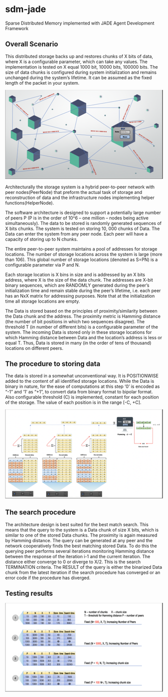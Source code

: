 # sdm-jade
Sparse Distributed Memory implemented with JADE Agent Development Framework

## Overall Scenario
This distributed storage backs up and restores chunks of X bits of data, where X is a configurable parameter, which can take any values. The implementation is tested on X equal 1000 bit, 10000 bits, 100000 bits. The size of data chunks is configured during system initialization and remains unchanged during the system’s lifetime. It can be assumed as the fixed length of the packet in your system.

![P2P scheme](architecture/peer-to-peer-scheme.png) 

Architecturally the storage system is a hybrid peer-to-peer network with peer nodes(PeerNode) that preform the actual task of storage and reconstruction of data and the infrastructure nodes implementing helper functions(HelperNode).

The software architecture is designed to support a potentially large number of peers P (P is in the order of 10^6 – one million – nodes being active simultaneously).
The data to be stored is randomly generated sequences of X bits chunks. The system is tested on storing 10, 000 chunks of Data. The Data can enter the system from any peer node. Each peer will have a capacity of storing up to N chunks.

The entire peer-to-peer system maintains a pool of addresses for storage locations. The number of storage locations across the system is large (more than 106). This global number of storage locations (denoted as S=PN) is a configurable parameter via P and N.

Each storage location is X bins in size and is addressed by an X bits address, where X is the size of the data chunk. The addresses are X-bit binary sequences, which are RANDOMLY generated during the peer’s initialization time and remain stable during the peer’s lifetime, i.e. each peer has an NxX matrix for addressing purposes. Note that at the initialization time all storage locations are empty.

The Data is stored based on the principles of proximity/similarity between the Data chunk and the address. The proximity metric is Hamming distance (the number of bit positions in which two sequences disagree). The threshold T (in number of different bits) is a configurable parameter of the system. The incoming Data is stored only in these storage locations for which Hamming distance between Data and the location’s address is less or equal T. Thus, Data is stored in many (in the order of tens of thousand) locations on different peers.

## The procedure to storing data
The data is stored in a somewhat unconventional way. It is POSITIONWISE added to the content of all identified storage locations. While the Data is binary in nature, for the ease of computations at this step ‘0’ is encoded as “-1” and ‘1’ as “+1”, to convert data from binary format to bipolar format. Also configurable threshold (C) is implemented, constant for each position of the storage. The value of each position is in the range [-C, +C].

![P2P scheme](architecture/storage-model.png)

## The search procedure
The architecture design is best suited for the best match search. This means that the query to the system is a Data chunk of size X bits, which is similar to one of the stored Data chunks. The proximity is again measured by Hamming distance. The query can be generated at any peer and the network cooperatively finds the best matching stored Data. To do this the querying peer performs several iterations monitoring Hamming distance between the response of the iteration i-1 and the current iteration. The distance either converge to 0 or diverge to X/2. This is the search TERMINATION criteria.
The RESULT of the query is either the binarized Data chunk from the latest iteration if the search procedure has converged or an error code if the procedure has diverged.

## Testing results
![P2P scheme](architecture/performance.png)


